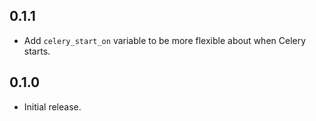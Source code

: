 ## 0.1.1

- Add `celery_start_on` variable to be more flexible about when Celery starts.

## 0.1.0

- Initial release.
